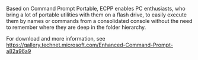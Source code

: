Based on Command Prompt Portable, ECPP enables PC enthusiasts, who bring a lot of portable utilities with them on a flash drive, to easily execute them by names or commands from a consolidated console without the need to remember where they are deep in the folder hierarchy. 

For download and more information, see https://gallery.technet.microsoft.com/Enhanced-Command-Prompt-a82a96a9
